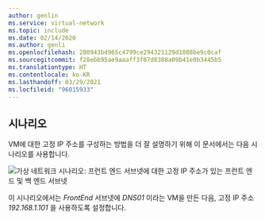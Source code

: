 ```yaml
---
author: genlin
ms.service: virtual-network
ms.topic: include
ms.date: 02/14/2020
ms.author: genli
ms.openlocfilehash: 280943bd965c4799ce294321129d1088be9c0caf
ms.sourcegitcommit: f28ebb95ae9aaaff3f87d8388a09b41e0b3445b5
ms.translationtype: HT
ms.contentlocale: ko-KR
ms.lasthandoff: 03/29/2021
ms.locfileid: "96015933"
---
```

## <a name="scenario"></a>시나리오

VM에 대한 고정 IP 주소를 구성하는 방법을 더 잘 설명하기 위해 이 문서에서는 다음 시나리오를 사용합니다.

![가상 네트워크 시나리오: 프런트 엔드 서브넷에 대한 고정 IP 주소가 있는 프런트 엔드 및 백 엔드 서브넷](./media/virtual-networks-static-ip-scenario-include/static-ip-scenario.png)

이 시나리오에서는 *FrontEnd* 서브넷에 *DNS01* 이라는 VM을 만든 다음, 고정 IP 주소 *192.168.1.101* 을 사용하도록 설정합니다.
